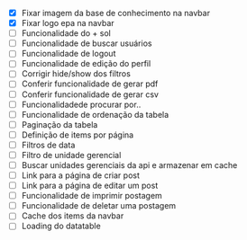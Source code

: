 - [x] Fixar imagem da base de conhecimento na navbar
- [x] Fixar logo epa na navbar
- [ ] Funcionalidade do + sol
- [ ] Funcionalidade de buscar usuários
- [ ] Funcionalidade de logout
- [ ] Funcionalidade de edição do perfil
- [ ] Corrigir hide/show dos filtros
- [ ] Conferir funcionalidade de gerar pdf
- [ ] Conferir funcionalidade de gerar csv
- [ ] Funcionalidadede procurar por..
- [ ] Funcionalidade de ordenação da tabela
- [ ] Paginação da tabela
- [ ] Definição de items por página
- [ ] Filtros de data
- [ ] Filtro de unidade gerencial
- [ ] Buscar unidades gerenciais da api e armazenar em cache
- [ ] Link para a página de criar post
- [ ] Link para a página de editar um post
- [ ] Funcionalidade de imprimir postagem
- [ ] Funcionalidade de deletar uma postagem
- [ ] Cache dos items da navbar
- [ ] Loading do datatable
